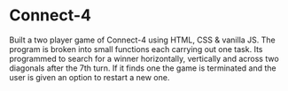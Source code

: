# Connect-4
Built a two player game of Connect-4 using HTML, CSS & vanilla JS.
The program is broken into small functions each carrying out one task.
Its programmed to search for a winner horizontally, vertically and across two diagonals after the 7th turn. If it finds one the game is terminated and the user is given an option to restart a new one.
